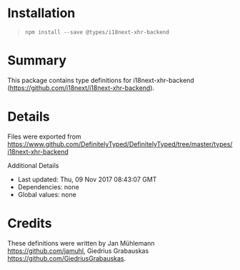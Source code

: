# Installation
> `npm install --save @types/i18next-xhr-backend`

# Summary
This package contains type definitions for i18next-xhr-backend (https://github.com/i18next/i18next-xhr-backend).

# Details
Files were exported from https://www.github.com/DefinitelyTyped/DefinitelyTyped/tree/master/types/i18next-xhr-backend

Additional Details
 * Last updated: Thu, 09 Nov 2017 08:43:07 GMT
 * Dependencies: none
 * Global values: none

# Credits
These definitions were written by Jan Mühlemann <https://github.com/jamuhl>, Giedrius Grabauskas <https://github.com/GiedriusGrabauskas>.
